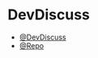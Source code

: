 # DevDiscuss

- [@DevDiscuss](https://discussdev.vercel.app/)
- [@Repo](https://github.com/khatri-rohit/Blog)

